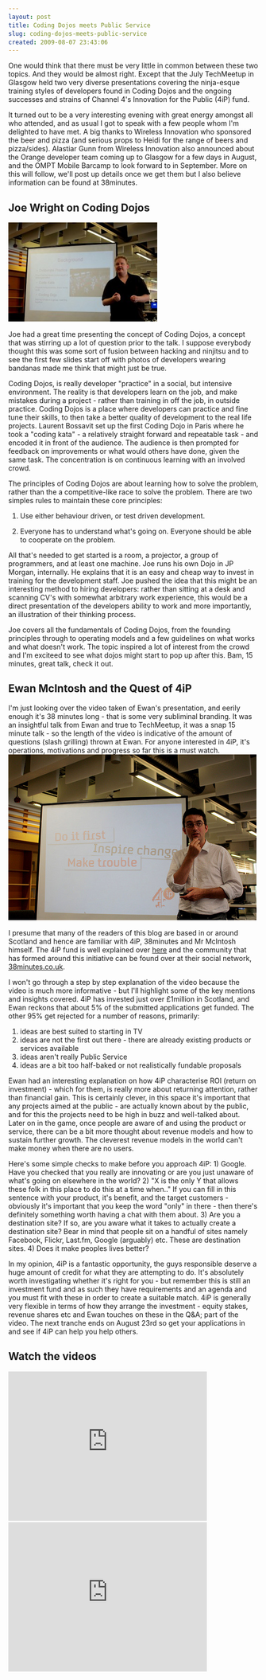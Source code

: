 ```yaml
---
layout: post
title: Coding Dojos meets Public Service
slug: coding-dojos-meets-public-service
created: 2009-08-07 23:43:06
---
```


One would think that there must be very little in common between these two topics. And they would be almost right. Except that the July TechMeetup in Glasgow held two very diverse presentations covering the ninja-esque training styles of developers found in Coding Dojos and the ongoing successes and strains of Channel 4's Innovation for the Public (4iP) fund.

It turned out to be a very interesting evening with great energy amongst all who attended, and as usual I got to speak with a few people whom I'm delighted to have met. A big thanks to Wireless Innovation who sponsored the beer and pizza (and serious props to Heidi for the range of beers and pizza/sides). Alastiar Gunn from Wireless Innovation also announced about the Orange developer team coming up to Glasgow for a few days in August, and the OMPT Mobile Barcamp to look forward to in September. More on this will follow, we'll post up details once we get them but I also believe information can be found at 38minutes.
<h2>Joe Wright on Coding Dojos</h2>
<img class="size-medium wp-image-444 alignright" title="Glasgow_July_1_320" src="/static/img/wp/Glasgow_July_1_320-300x199.jpg" alt="Glasgow_July_1_320" width="300" height="199" />

Joe had a great time presenting the concept of Coding Dojos, a concept that was stirring up a lot of question prior to the talk. I suppose everybody thought this was some sort of fusion between hacking and ninjitsu and to see the first few slides start off with photos of developers wearing bandanas made me think that might just be true.

Coding Dojos, is really developer "practice" in a social, but intensive environment. The reality is that developers learn on the job, and make mistakes during a project - rather than training in off the job, in outside practice. Coding Dojos is a place where developers can practice and fine tune their skills, to then take a better quality of development to the real life projects. Laurent Bossavit set up the first Coding Dojo in Paris where he took a "coding kata" - a relatively straight forward and repeatable task - and encoded it in front of the audience. The audience is then prompted for feedback on improvements or what would others have done, given the same task. The concentration is on continuous learning with an involved crowd.

The principles of Coding Dojos are about learning how to solve the problem, rather than the a competitive-like race to solve the problem. There are two simples rules to maintain these core principles:

1) Use either behaviour driven, or test driven development.

2) Everyone has to understand what's going on. Everyone should be able to cooperate on the problem.

All that's needed to get started is a room, a projector, a group of programmers, and at least one machine. Joe runs his own Dojo in JP Morgan, internally. He explains that it is an easy and cheap way to invest in training for the development staff. Joe pushed the idea that this might be an interesting method to hiring developers: rather than sitting at a desk and scanning CV's with somewhat arbitrary work experience, this would be a direct presentation of the developers ability to work and more importantly, an illustration of their thinking process.

Joe covers all the fundamentals of Coding Dojos, from the founding principles through to operating models and a few guidelines on what works and what doesn't work. The topic inspired a lot of interest from the crowd and I'm exciteed to see what dojos might start to pop up after this. Bam, 15 minutes, great talk, check it out.
<h2>Ewan McIntosh and the Quest of 4iP</h2>
I'm just looking over the video taken of Ewan's presentation, and eerily enough it's 38 minutes long - that is some very subliminal branding. It was an insightful talk from Ewan and true to TechMeetup, it was a snap 15 minute talk - so the length of the video is indicative of the amount of questions (slash grilling) thrown at Ewan. For anyone interested in 4iP, it's operations, motivations and progress so far this is a must watch.

<img class="alignnone size-full wp-image-445" title="Glasgow_July_2_320" src="/static/img/wp/Glasgow_July_2_320.jpg" alt="Glasgow_July_2_320" width="500" height="333" />

I presume that many of the readers of this blog are based in or around Scotland and hence are familiar with 4iP, 38minutes and Mr McIntosh himself. The 4iP fund is well explained over <a href="http://www.4iP.org.uk">here</a> and the community that has formed around this initiative can be found over at their social network, <a href="http://www.38minutes.co.uk">38minutes.co.uk</a>.

I won't go through a step by step explanation of the video because the video is much more informative - but I'll highlight some of the key mentions and insights covered. 4iP has invested just over £1million in Scotland, and Ewan reckons that about 5% of the submitted applications get funded. The other 95% get rejected for a number of reasons, primarily:
<ol>
<li>ideas are best suited to starting in TV</li>
<li>ideas are not the first out there - there are already existing products or services available</li>
<li>ideas aren't really Public Service</li>
<li>ideas are a bit too half-baked or not realistically fundable proposals</li>
</ol>
Ewan had an interesting explanation on how 4iP characterise ROI (return on investment) - which for them, is really more about returning attention, rather than financial gain. This is certainly clever, in this space it's important that any projects aimed at the public - are actually known about by the public, and for this the projects need to be high in buzz and well-talked about. Later on in the game, once people are aware of and using the product or service, there can be a bit more thought about revenue models and how to sustain further growth. The cleverest revenue models in the world can't make money when there are no users.

Here's some simple checks to make before you approach 4iP: 1) Google. Have you checked that you really are innovating or are you just unaware of what's going on elsewhere in the world? 2) "X is the only Y that allows these folk in this place to do this at a time when.." If you can fill in this sentence with your product, it's benefit, and the target customers - obviously it's important that you keep the word "only" in there - then there's definitely something worth having a chat with them about. 3) Are you a destination site? If so, are you aware what it takes to actually create a destination site? Bear in mind that people sit on a handful of sites namely Facebook, Flickr, Last.fm, Google (arguably) etc. These are destination sites. 4) Does it make peoples lives better?

In my opinion, 4iP is a fantastic opportunity, the guys responsible deserve a huge amount of credit for what they are attempting to do. It's absolutely worth investigating whether it's right for you - but remember this is still an investment fund and as such they have requirements and an agenda and you must fit with these in order to create a suitable match. 4iP is generally very flexible in terms of how they arrange the investment - equity stakes, revenue shares etc and Ewan touches on these in the Q&A; part of the video. The next tranche ends on August 23rd so get your applications in and see if 4iP can help you help others.
<h2>Watch the videos</h2>
<object classid="clsid:d27cdb6e-ae6d-11cf-96b8-444553540000" width="400" height="300" codebase="http://download.macromedia.com/pub/shockwave/cabs/flash/swflash.cab#version=6,0,40,0"><param name="allowfullscreen" value="true"></param><param name="allowscriptaccess" value="always"></param><param name="src" value="http://vimeo.com/moogaloop.swf?clip_id=5873014&amp;server=vimeo.com&amp;show_title=1&amp;show_byline=1&amp;show_portrait=0&amp;color=&amp;fullscreen=1"><embed type="application/x-shockwave-flash" width="400" height="300" src="http://vimeo.com/moogaloop.swf?clip_id=5873014&amp;server=vimeo.com&amp;show_title=1&amp;show_byline=1&amp;show_portrait=0&amp;color=&amp;fullscreen=1" allowscriptaccess="always" allowfullscreen="true"></embed></param></object>
<object classid="clsid:d27cdb6e-ae6d-11cf-96b8-444553540000" width="400" height="300" codebase="http://download.macromedia.com/pub/shockwave/cabs/flash/swflash.cab#version=6,0,40,0"><param name="allowfullscreen" value="true"></param><param name="allowscriptaccess" value="always"></param><param name="src" value="http://vimeo.com/moogaloop.swf?clip_id=5863768&amp;server=vimeo.com&amp;show_title=1&amp;show_byline=1&amp;show_portrait=0&amp;color=&amp;fullscreen=1"><embed type="application/x-shockwave-flash" width="400" height="300" src="http://vimeo.com/moogaloop.swf?clip_id=5863768&amp;server=vimeo.com&amp;show_title=1&amp;show_byline=1&amp;show_portrait=0&amp;color=&amp;fullscreen=1" allowscriptaccess="always" allowfullscreen="true"></embed></param></object>